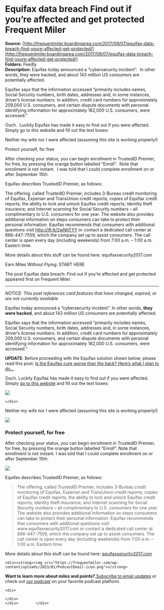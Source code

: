 # Equifax data breach Find out if you’re affected and get protected Frequent Miler

**Source:** [http://frequentmiler.boardingarea.com/2017/09/07/equifax-data-breach-find-youre-affected-get-protected/](http://frequentmiler.boardingarea.com/2017/09/07/equifax-data-breach-find-youre-affected-get-protected/)  
**Folders:** Feedly  
**Description:** Equifax today announced a “cybersecurity incident”.  In other words, they were hacked, and about 143 million US consumers are potentially affected.

Equifax says that the information accessed “primarily includes names, Social Security numbers, birth dates, addresses and, in some instances, driver’s license numbers. In addition, credit card numbers for approximately 209,000 U.S. consumers, and certain dispute documents with personal identifying information for approximately 182,000 U.S. consumers, were accessed.”

Ouch.  Luckily Equifax has made it easy to find out if you were affected.  Simply go to this website and fill out the text boxes:

Neither my wife nor I were affected (assuming this site is working properly!)

Protect yourself, for free

After checking your status, you can begin enrollment in TrustedID Premier, for free, by pressing the orange button labelled “Enroll”.  Note that enrollment is not instant.  I was told that I could complete enrollment on or after September 15th:

Equifax describes TrustedID Premier, as follows:

The offering, called TrustedID Premier, includes 3-Bureau credit monitoring of Equifax, Experian and TransUnion credit reports; copies of Equifax credit reports; the ability to lock and unlock Equifax credit reports; identity theft insurance; and Internet scanning for Social Security numbers – all complimentary to U.S. consumers for one year. The website also provides additional information on steps consumers can take to protect their personal information. Equifax recommends that consumers with additional questions visit http://ift.tt/2wNhTYY or contact a dedicated call center at 866-447-7559, which the company set up to assist consumers. The call center is open every day (including weekends) from 7:00 a.m. – 1:00 a.m. Eastern time.

More details about this stuff can be found here: equifaxsecurity2017.com

Earn Miles Without Flying: START HERE	

The post Equifax data breach: Find out if you’re affected and get protected appeared first on Frequent Miler.

---

<div>
            <p><em>NOTICE: This post references card features that have changed, expired, or are not currently available</em></p><p>Equifax today announced a “cybersecurity incident”.  In other words, <strong>they were hacked</strong>, and about 143 <em>million</em> US consumers are potentially affected.</p>
<p>Equifax says that the information accessed “primarily includes names, Social Security numbers, birth dates, addresses and, in some instances, driver’s license numbers. In addition, credit card numbers for approximately 209,000 U.S. consumers, and certain dispute documents with personal identifying information for approximately 182,000 U.S. consumers, were accessed.”
</p>



<span><strong>UPDATE</strong>: Before proceeding with the Equifax solution shown below, please read this post: </span><a href="https://frequentmiler.com/2017/09/08/is-the-equifax-cure-worse-than-the-hack/"><span>Is the Equifax cure worse than the hack? Here’s what I plan to do…</span></a>



<p>Ouch.  Luckily Equifax has made it easy to find out if you were affected.  Simply <a href="https://trustedidpremier.com/eligibility/eligibility.html">go to this website</a> and fill out the text boxes:</p>
<p><a href="https://trustedidpremier.com/eligibility/eligibility.html"><img src="https://frequentmiler.com/wp-content/uploads/2017/09/Equifax-Check-Impact.jpg"></a></p>	
	<div>
		
	</div>
	
<p>Neither my wife nor I were affected (assuming this site is working properly!)</p>
<p><img src="https://frequentmiler.com/wp-content/uploads/2017/09/Equifax-Not-Impacted.jpg"></p>
<h3>Protect yourself, for free</h3>
<p>After checking your status, you can begin enrollment in TrustedID Premier, for free, by pressing the orange button labelled “Enroll”.  Note that enrollment is not instant.  I was told that I could complete enrollment on or after September 15th:</p>
<p><img src="https://frequentmiler.com/wp-content/uploads/2017/09/Equifax-Trusted-Premier-Start-Date.jpg"></p>
<p>Equifax describes TrustedID Premier, as follows:</p>
<blockquote><p>The offering, called TrustedID Premier, includes 3-Bureau credit monitoring of Equifax, Experian and TransUnion credit reports; copies of Equifax credit reports; the ability to lock and unlock Equifax credit reports; identity theft insurance; and Internet scanning for Social Security numbers – all complimentary to U.S. consumers for one year. The website also provides additional information on steps consumers can take to protect their personal information. Equifax recommends that consumers with additional questions visit www.equifaxsecurity2017.com or contact a dedicated call center at 866-447-7559, which the company set up to assist consumers. The call center is open every day (including weekends) from 7:00 a.m. – 1:00 a.m. Eastern time.</p></blockquote>
<p>More details about this stuff can be found here: <a href="https://www.equifaxsecurity2017.com/">equifaxsecurity2017.com</a></p>
	
	

	
	<div><strong><img src="https://frequentmiler.com/wp-content/uploads/2023/01/PodcastEmail-icon.png"></strong>
<strong>
Want to learn more about miles and points?</strong><a href="https://frequentmiler.com/subscribe/"> Subscribe to email updates</a> or check out <a href="https://frequentmiler.com/frequent-miler-on-the-air/">our podcast</a> on your favorite podcast platform.</div><div>
	
	<div>
		
	</div>
	</div>        </div>


        
